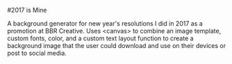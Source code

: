 #2017 is Mine

A background generator for new year's resolutions I did in 2017 as a promotion at BBR Creative. Uses \<canvas\> to combine an image template, custom fonts, color, and a custom text layout function to create a background image that the user could download and use on their devices or post to social media. 
